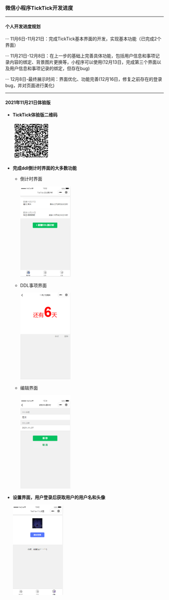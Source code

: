 ### 微信小程序TickTick开发进度

--------------------------------

#### 个人开发进度规划

··· 11月6日-11月21日：完成TickTick基本界面的开发，实现基本功能（已完成2个界面）

··· 11月21日-12月8日：在上一步的基础上完善具体功能，包括用户信息和事项记录内容的绑定、背景图片更换等，小程序可以使用(12月13日，完成第三个界面以及用户信息和事项记录的绑定，但存在bug)

··· 12月8日-最终展示时间：界面优化、功能完善(12月16日，修复之前存在的登录bug，并对页面进行美化)

------------------

#### 2021年11月21日体验版

- **TickTick体验版二维码**

  <img src=".\img\oI4mh5d1VGl5DndECyNkyPwnnVZg.jpg" alt="oI4mh5d1VGl5DndECyNkyPwnnVZg" style="zoom:25%;" />

- **完成ddl倒计时界面的大多数功能**

  - 倒计时界面
  
    <img src=".\img\image-20211121150354579.png" alt="image-20211121150354579" style="zoom:50%;" />

  - DDL事项界面
  
    <img src=".\img\image-20211121150435908.png" alt="image-20211121150354579" style="zoom:50%;" />

  - 编辑界面
  
    <img src=".\img\image-20211121150521248.png" alt="image-20211121150354579" style="zoom:50%;" />

- **设置界面，用户登录后获取用户的用户名和头像**

  <img src=".\img\image-20211121150259118.png" alt="image-20211121150259118" style="zoom:50%;" />



